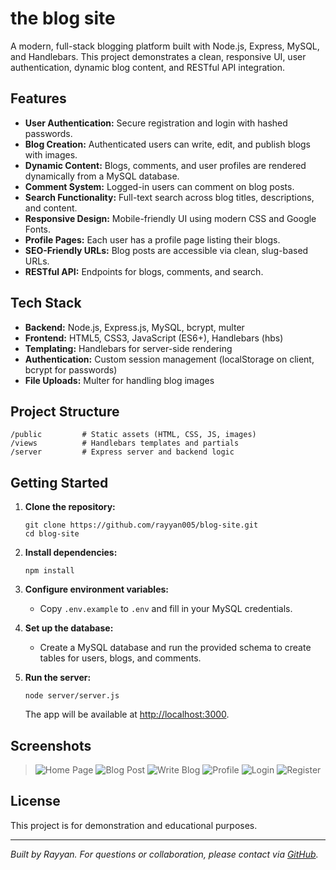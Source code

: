 # the blog site

A modern, full-stack blogging platform built with Node.js, Express, MySQL, and Handlebars. This project demonstrates a clean, responsive UI, user authentication, dynamic blog content, and RESTful API integration.

## Features

- **User Authentication:** Secure registration and login with hashed passwords.
- **Blog Creation:** Authenticated users can write, edit, and publish blogs with images.
- **Dynamic Content:** Blogs, comments, and user profiles are rendered dynamically from a MySQL database.
- **Comment System:** Logged-in users can comment on blog posts.
- **Search Functionality:** Full-text search across blog titles, descriptions, and content.
- **Responsive Design:** Mobile-friendly UI using modern CSS and Google Fonts.
- **Profile Pages:** Each user has a profile page listing their blogs.
- **SEO-Friendly URLs:** Blog posts are accessible via clean, slug-based URLs.
- **RESTful API:** Endpoints for blogs, comments, and search.

## Tech Stack

- **Backend:** Node.js, Express.js, MySQL, bcrypt, multer
- **Frontend:** HTML5, CSS3, JavaScript (ES6+), Handlebars (hbs)
- **Templating:** Handlebars for server-side rendering
- **Authentication:** Custom session management (localStorage on client, bcrypt for passwords)
- **File Uploads:** Multer for handling blog images

## Project Structure

```
/public         # Static assets (HTML, CSS, JS, images)
/views          # Handlebars templates and partials
/server         # Express server and backend logic
```

## Getting Started

1. **Clone the repository:**
   ```
   git clone https://github.com/rayyan005/blog-site.git
   cd blog-site
   ```

2. **Install dependencies:**
   ```
   npm install
   ```

3. **Configure environment variables:**
   - Copy `.env.example` to `.env` and fill in your MySQL credentials.

4. **Set up the database:**
   - Create a MySQL database and run the provided schema to create tables for users, blogs, and comments.

5. **Run the server:**
   ```
   node server/server.js
   ```
   The app will be available at [http://localhost:3000](http://localhost:3000).

## Screenshots

> ![Home Page](./screenshots/home.png)
> ![Blog Post](./screenshots/blog_post.png)
> ![Write Blog](./screenshots/write-blog.png)
> ![Profile](./screenshots/profile.png)
> ![Login](./screenshots/login.png)
> ![Register](./screenshots/register.png)

## License

This project is for demonstration and educational purposes.

---

*Built by Rayyan. For questions or collaboration, please contact via [GitHub](https://github.com/rayyan005).*

